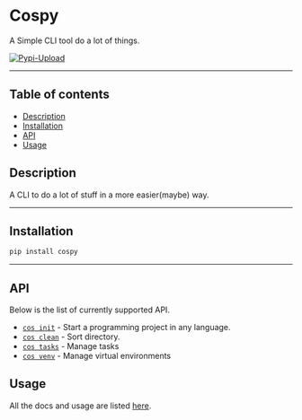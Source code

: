 # Cospy
A Simple CLI tool do a lot of things.

[![Pypi-Upload](https://github.com/Adwaith-Rajesh/cospy/actions/workflows/python-publish.yml/badge.svg)](https://github.com/Adwaith-Rajesh/cospy/actions/workflows/python-publish.yml)
___
## Table of contents
  - [Description](#DESCRIPTION)
  - [Installation](#INSTALLATION)
  - [API](#API)
  - [Usage](#USAGE)


## Description
A CLI to do a lot of stuff in a more easier(maybe) way. 
___

## Installation
```bash
pip install cospy
```
___
## API

Below is the list of currently supported API.

* [`cos init`](https://github.com/Adwaith-Rajesh/cospy/blob/master/docs/README.md#init)  - Start a programming project in any language.
* [`cos clean`](https://github.com/Adwaith-Rajesh/cospy/blob/master/docs/README.md#clean) - Sort directory.
* [`cos tasks`](https://github.com/Adwaith-Rajesh/cospy/blob/master/docs/README.md#tasks) - Manage tasks
* [`cos venv`](https://github.com/Adwaith-Rajesh/cospy/blob/master/docs/README.md#venv) - Manage virtual environments

## Usage
All the docs and usage are listed [here](https://adwaith-rajesh.github.io/cospy/docs/).
